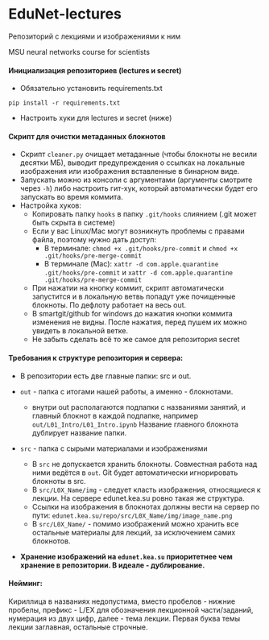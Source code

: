 # EduNet-lectures

Репозиторий с лекциями и изображениями к ним

MSU neural networks course for scientists
#### Инициализация репозиториев (lectures и secret)
* Обязательно установить requirements.txt
```
pip install -r requirements.txt
```
* Настроить хуки для lectures и secret (ниже)
#### Скрипт для очистки метаданных блокнотов
* Скрипт `cleaner.py` очищает метаданные (чтобы блокноты не весили десятки МБ), выводит предупреждения о ссылках на локальные изображения или изображения вставленные в бинарном виде.
* Запускать можно из консоли с аргументами (аргументы смотрите через `-h`) либо настроить гит-хук, который автоматически будет его запускать во время коммита.
* Настройка хуков:
  * Копировать папку `hooks` в папку `.git/hooks` слиянием (.git может быть скрыта в системе)
  * Если у вас Linux/Mac могут возникнуть проблемы с правами файла, поэтому нужно дать доступ:
    * В терминале: `chmod +x .git/hooks/pre-commit` и `chmod +x .git/hooks/pre-merge-commit`
    * В терминале (Mac): `xattr -d com.apple.quarantine .git/hooks/pre-commit` и `xattr -d com.apple.quarantine .git/hooks/pre-merge-commit`
  * При нажатии на кнопку коммит, скрипт автоматически запустится и в локальную ветвь попадут уже почищенные блокноты. По дефлоту работает на весь out.
  * В smartgit/github for windows до нажатия кнопки коммита изменения не видны. После нажатия, перед пушем их можно увидеть в локальной ветке.
  * Не забыть сделать всё то же самое для репозитория secret

#### Требования к структуре репозитория и сервера:
* В репозитории есть две главные папки: src и out.
* `out` - папка с итогами нашей работы, а именно - блокнотами.
  * внутри out располагаются подпапки с названиями занятий, и главный блокнот в каждой подпапке,
  например `out/L01_Intro/L01_Intro.ipynb` Название главного блокнота дублирует название папки.

* `src` - папка с сырыми материалами и изображениями
  * В `src` не допускается хранить блокноты. Совместная работа над ними ведётся в `out`. Git будет автоматически игнорировать блокноты в src.
  * В `src/L0X_Name/img` - следует класть изображения, относящиеся к лекции. На сервере edunet.kea.su ровно такая же структура.
  * Ссылки на изображения в блокнотах должны вести на сервер по пути: `edunet.kea.su/repo/src/L0X_Name/img/image_name.png`
  * В `src/L0X_Name/` - помимо изображений можно хранить все остальные материалы для лекций, за исключением самих блокнотов.
  
* **Хранение изображений на `edunet.kea.su` приоритетнее чем хранение в репозитории. В идеале - дублирование.**

#### Нейминг:
Кириллица в названиях недопустима, вместо пробелов - нижние пробелы, префикс - L/EX для обозначения лекционной части/заданий, нумерация из двух цифр, далее - тема лекции.
Первая буква темы лекции заглавная, остальные строчные.
